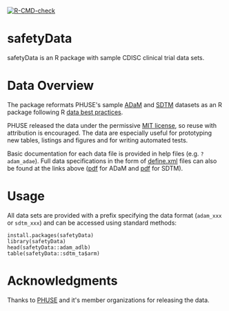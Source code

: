 <!-- badges: start -->
[![R-CMD-check](https://github.com/SafetyGraphics/safetyData/workflows/R-CMD-check/badge.svg)](https://github.com/SafetyGraphics/safetyData/actions)
<!-- badges: end -->
  
# safetyData

safetyData is an R package with sample CDISC clinical trial data sets.

# Data Overview

The package reformats PHUSE's sample [ADaM](https://github.com/phuse-org/phuse-scripts/tree/master/data/adam/cdiscpilot01) and [SDTM](https://github.com/phuse-org/phuse-scripts/tree/master/data/sdtm/cdiscpilot01) datasets as an R package following R [data best practices](https://r-pkgs.org/data.html).

PHUSE released the data under the permissive [MIT license](https://github.com/phuse-org/phuse-scripts/blob/master/LICENSE.md), so reuse with attribution is encouraged. The data are especially useful for prototyping new tables, listings and figures and for writing automated tests. 

Basic documentation for each data file is provided in help files (e.g. `?adam_adae`). Full data specifications in the form of [define.xml](https://www.cdisc.org/standards/data-exchange/define-xml) files can also be found at the links above ([pdf](https://github.com/phuse-org/phuse-scripts/blob/master/data/adam/cdiscpilot01/define.pdf) for ADaM and [pdf](https://github.com/phuse-org/phuse-scripts/blob/master/data/sdtm/cdiscpilot01/define.pdf) for SDTM). 

# Usage

All data sets are provided with a prefix specifying the data format (`adam_xxx` or `sdtm_xxx`) and can be accessed using standard methods: 

```
install.packages(safetyData)
library(safetyData)
head(safetyData::adam_adlb) 
table(safetyData::sdtm_ta$arm)
```

# Acknowledgments

Thanks to [PHUSE](https://phuse.global/) and it's member organizations for releasing the data. 
